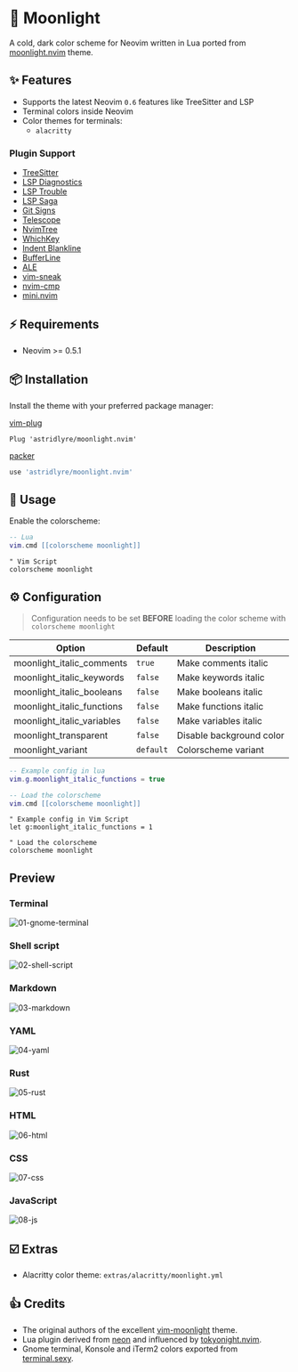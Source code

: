 # 🌝 Moonlight

A cold, dark color scheme for Neovim written in Lua ported from [moonlight.nvim](https://github.com/arzg/vim-moonlight) theme.

## ✨ Features

- Supports the latest Neovim `0.6` features like TreeSitter and LSP
- Terminal colors inside Neovim
- Color themes for terminals:
  - `alacritty`

### Plugin Support

- [TreeSitter](https://github.com/nvim-treesitter/nvim-treesitter)
- [LSP Diagnostics](https://neovim.io/doc/user/lsp.html)
- [LSP Trouble](https://github.com/folke/lsp-trouble.nvim)
- [LSP Saga](https://github.com/glepnir/lspsaga.nvim)
- [Git Signs](https://github.com/lewis6991/gitsigns.nvim)
- [Telescope](https://github.com/nvim-telescope/telescope.nvim)
- [NvimTree](https://github.com/kyazdani42/nvim-tree.lua)
- [WhichKey](https://github.com/liuchengxu/vim-which-key)
- [Indent Blankline](https://github.com/lukas-reineke/indent-blankline.nvim)
- [BufferLine](https://github.com/akinsho/nvim-bufferline.lua)
- [ALE](https://github.com/dense-analysis/ale)
- [vim-sneak](https://github.com/justinmk/vim-sneak)
- [nvim-cmp](https://github.com/hrsh7th/nvim-cmp)
- [mini.nvim](https://github.com/echasnovski/mini.nvim)

## ⚡️ Requirements

- Neovim >= 0.5.1

## 📦 Installation

Install the theme with your preferred package manager:

[vim-plug](https://github.com/junegunn/vim-plug)

```vim
Plug 'astridlyre/moonlight.nvim'
```

[packer](https://github.com/wbthomason/packer.nvim)

```lua
use 'astridlyre/moonlight.nvim'
```

## 🚀 Usage

Enable the colorscheme:

```lua
-- Lua
vim.cmd [[colorscheme moonlight]]
```

```vim
" Vim Script
colorscheme moonlight
```

## ⚙️ Configuration

> Configuration needs to be set **BEFORE** loading the color scheme with `colorscheme moonlight`

| Option                     | Default   | Description              |
| -------------------------- | --------- | ------------------------ |
| moonlight_italic_comments  | `true`    | Make comments italic     |
| moonlight_italic_keywords  | `false`   | Make keywords italic     |
| moonlight_italic_booleans  | `false`   | Make booleans italic     |
| moonlight_italic_functions | `false`   | Make functions italic    |
| moonlight_italic_variables | `false`   | Make variables italic    |
| moonlight_transparent      | `false`   | Disable background color |
| moonlight_variant          | `default` | Colorscheme variant      |

```lua
-- Example config in lua
vim.g.moonlight_italic_functions = true

-- Load the colorscheme
vim.cmd [[colorscheme moonlight]]
```

```vim
" Example config in Vim Script
let g:moonlight_italic_functions = 1

" Load the colorscheme
colorscheme moonlight
```

## Preview

### Terminal

![01-gnome-terminal](https://user-images.githubusercontent.com/1040966/126907857-4bcc17d0-eb5b-4efb-b19b-aed7c281ddce.png)

### Shell script

![02-shell-script](https://user-images.githubusercontent.com/1040966/126907859-a3237745-6f67-4fe6-a990-6be96a466fcd.png)

### Markdown

![03-markdown](https://user-images.githubusercontent.com/1040966/126907860-09243fbf-c01d-4369-9ea1-25e31f705f33.png)

### YAML

![04-yaml](https://user-images.githubusercontent.com/1040966/126907862-8435f068-e494-42f0-8d1c-dd00d110199a.png)

### Rust

![05-rust](https://user-images.githubusercontent.com/1040966/126907863-60ad9141-cf7e-479e-a2a2-034bb04f3359.png)

### HTML

![06-html](https://user-images.githubusercontent.com/1040966/126907867-c50c6865-22d9-4396-ac72-eb42c36be454.png)

### CSS

![07-css](https://user-images.githubusercontent.com/1040966/126907868-190283cc-ae80-44b9-ad1e-f046a2c823bc.png)

### JavaScript

![08-js](https://user-images.githubusercontent.com/1040966/126907870-1e45a9d1-9ed2-4a7c-8b5a-99a99f212e5b.png)

## ☑️ Extras

- Alacritty color theme: `extras/alacritty/moonlight.yml`

## 👍 Credits

- The original authors of the excellent [vim-moonlight](https://github.com/arzg/vim-moonlight) theme.
- Lua plugin derived from [neon](https://github.com/rafamadriz/neon) and influenced by [tokyonight.nvim](https://github.com/folke/tokyonight.nvim).
- Gnome terminal, Konsole and iTerm2 colors exported from [terminal.sexy](http://terminal.sexy).
